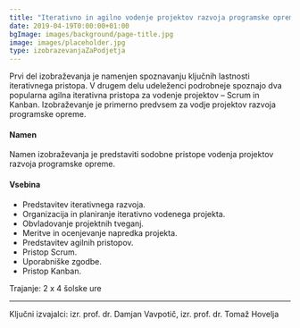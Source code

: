 ```yaml
---
title: "Iterativno in agilno vodenje projektov razvoja programske opreme"
date: 2019-04-19T0:00:00+01:00
bgImage: images/background/page-title.jpg
image: images/placeholder.jpg
type: izobrazevanjaZaPodjetja
---
```

Prvi del izobraževanja je namenjen spoznavanju ključnih lastnosti iterativnega pristopa. 
V drugem delu udeleženci podrobneje spoznajo dva popularna agilna iterativna pristopa za vodenje projektov – Scrum in Kanban. 
Izobraževanje je primerno predvsem za vodje projektov razvoja programske opreme.

#### Namen
Namen izobraževanja je predstaviti sodobne pristope vodenja projektov razvoja programske opreme. 

#### Vsebina
- Predstavitev iterativnega razvoja.
- Organizacija in planiranje iterativno vodenega projekta.
- Obvladovanje projektnih tveganj.
- Meritve in ocenjevanje napredka projekta.
- Predstavitev agilnih pristopov.
- Pristop Scrum.
- Uporabniške zgodbe.
- Pristop Kanban.

Trajanje: 2 x 4 šolske ure

--- 

Ključni izvajalci: izr. prof. dr. Damjan Vavpotič, izr. prof. dr. Tomaž Hovelja
